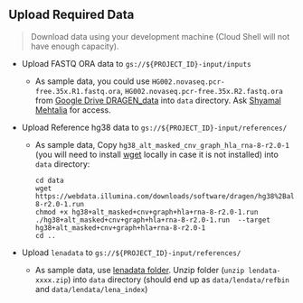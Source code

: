 ## Upload Required Data

> Download data using your development machine (Cloud Shell will not have enough capacity).

* Upload FASTQ ORA data to `gs://${PROJECT_ID}-input/inputs`
    * As sample data, you could use `HG002.novaseq.pcr-free.35x.R1.fastq.ora`, `HG002.novaseq.pcr-free.35x.R2.fastq.ora` from [Google Drive DRAGEN_data](https://drive.google.com/corp/drive/folders/16qFUVK-QNGtiNnr4yO-JCZnBNHvrGC11) into `data` directory. Ask [Shyamal Mehtalia](mailto:smehtalia@illumina.com) for access.


* Upload Reference hg38 data to `gs://${PROJECT_ID}-input/references/`
    * As sample data, Copy `hg38_alt_masked_cnv_graph_hla_rna-8-r2.0-1` (you will need to install [wget](https://www.gnu.org/software/wget/) locally in case it is not installed) into `data` directory:
      ```shell~~~~
      cd data
      wget https://webdata.illumina.com/downloads/software/dragen/hg38%2Balt_masked%2Bcnv%2Bgraph%2Bhla%2Brna-8-r2.0-1.run
      chmod +x hg38+alt_masked+cnv+graph+hla+rna-8-r2.0-1.run
      ./hg38+alt_masked+cnv+graph+hla+rna-8-r2.0-1.run  --target hg38+alt_masked+cnv+graph+hla+rna-8-r2.0-1
      cd ..
      ```
* Upload `lenadata` to `gs://${PROJECT_ID}-input/references/`
    * As sample data, use [lenadata folder](https://drive.google.com/corp/drive/folders/1pOFmVh8YwsH1W9e8En7jxzEYF_0O2rmr). Unzip folder (`unzip lendata-xxxx.zip`) into `data` directory (should end up as `data/lendata/refbin` and `data/lendata/lena_index`)
  
